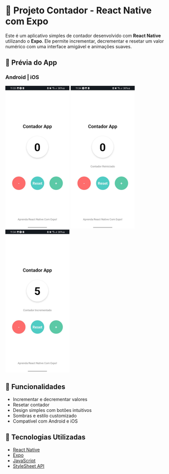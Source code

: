 # 📱 Projeto Contador - React Native com Expo

Este é um aplicativo simples de contador desenvolvido com **React Native** utilizando o **Expo**. Ele permite incrementar, decrementar e resetar um valor numérico com uma interface amigável e animações suaves.


## 📸 Prévia do App

### Android | iOS
<p float="left">
  <img src="./assets/images/screen-01.jpeg" width="200" />
  <img src="./assets/images/screen.jpeg" width="200" />
  <img src="./assets/images/screen-02.jpeg" width="200" />
</p>


## 🚀 Funcionalidades

- Incrementar e decrementar valores
- Resetar contador
- Design simples com botões intuitivos
- Sombras e estilo customizado
- Compatível com Android e iOS


## 🧱 Tecnologias Utilizadas

- [React Native](https://reactnative.dev/)
- [Expo](https://expo.dev/)
- [JavaScript](https://developer.mozilla.org/pt-BR/docs/Web/JavaScript)
- [StyleSheet API](https://reactnative.dev/docs/stylesheet)
